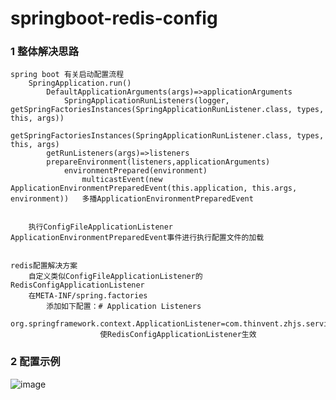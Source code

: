 # springboot-redis-config

### 1 整体解决思路

    spring boot 有关启动配置流程
        SpringApplication.run()
            DefaultApplicationArguments(args)=>applicationArguments
                SpringApplicationRunListeners(logger, getSpringFactoriesInstances(SpringApplicationRunListener.class, types, this, args))
                    getSpringFactoriesInstances(SpringApplicationRunListener.class, types, this, args)
            getRunListeners(args)=>listeners
            prepareEnvironment(listeners,applicationArguments)
                environmentPrepared(environment)
                    multicastEvent(new ApplicationEnvironmentPreparedEvent(this.application, this.args, environment))	多播ApplicationEnvironmentPreparedEvent
                    
		
		执行ConfigFileApplicationListener	ApplicationEnvironmentPreparedEvent事件进行执行配置文件的加载


    redis配置解决方案
        自定义类似ConfigFileApplicationListener的RedisConfigApplicationListener
        在META-INF/spring.factories
            添加如下配置：# Application Listeners
                            org.springframework.context.ApplicationListener=com.thinvent.zhjs.service.report.config.redis.RedisConfigApplicationListener
                        使RedisConfigApplicationListener生效
            
    
### 2 配置示例
![image](http://github.com/itmyhome2013/readme_add_pic/raw/master/images/nongshalie.jpg)